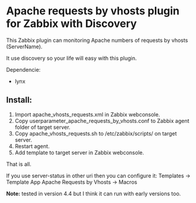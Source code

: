 # Apache requests by vhosts plugin for Zabbix with Discovery

This Zabbix plugin can monitoring Apache numbers of requests by vhosts (ServerName).

It use discovery so your life will easy with this plugin.

Dependencie:
- lynx

Install:
---
1. Import apache_vhosts_requests.xml in Zabbix webconsole.
2. Copy userparameter_apache_requests_by_vhosts.conf to Zabbix agent folder of target server.
3. Copy apache_vhosts_requests.sh to /etc/zabbix/scripts/ on target server.
3. Restart agent.
5. Add template to target server in Zabbix webconsole.

That is all.

If you use server-status in other uri then you can configure it:
Templates -> Template App Apache Requests by Vhosts -> Macros

**Note:** tested in version 4.4 but I think it can run with early versions too.
